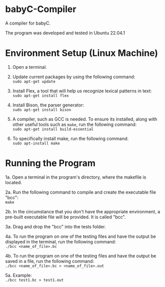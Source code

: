 # babyC-Compiler
A compiler for babyC.

The program was developed and tested in Ubuntu 22.04.1

# Environment Setup (Linux Machine)
1. Open a terminal.
2. Update current packages by using the following command:<br />
   `sudo apt-get update`
   
3. Install Flex, a tool that will help us recognize lexical patterns in text:<br />
   `sudo apt-get install flex`
   
4. Install Bison, the parser generator:<br />
   `sudo apt-get install bison`
   
5. A compiler, such as GCC is needed. To ensure its installed, along with other
   useful tools such as `make`, run the following command:<br />
   `sudo apt-get install build-essential`
   
6. To specifically install make, run the following command:<br />
   `sudo apt-install make`
   
# Running the Program
1a. Open a terminal in the program's directory, where the makefile is located.

2a. Run the following command to compile and create the executable file "bcc":<br />
    `make`
   
2b. In the circumstance that you don't have the appropriate environment, a pre-built
    executable file will be provided. It is called "bcc".
    
3a. Drag and drop the "bcc" into the tests folder. 

4a. To run the program on one of the testing files and have the output be displayed
    in the terminal, run the following command:<br />
    `./bcc <name_of_file>.bc`
    
4b. To run the program on one of the testing files and have the output be saved in
    a file, run the following command:<br />
    `./bcc <name_of_file>.bc > <name_of_file>.out`
    
5a. Example:<br />
    `./bcc test1.bc > test1.out`
